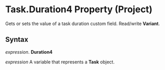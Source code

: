 
# Task.Duration4 Property (Project)

 Gets or sets the value of a task duration custom field. Read/write **Variant**.


## Syntax

 _expression_. **Duration4**

 _expression_ A variable that represents a **Task** object.

